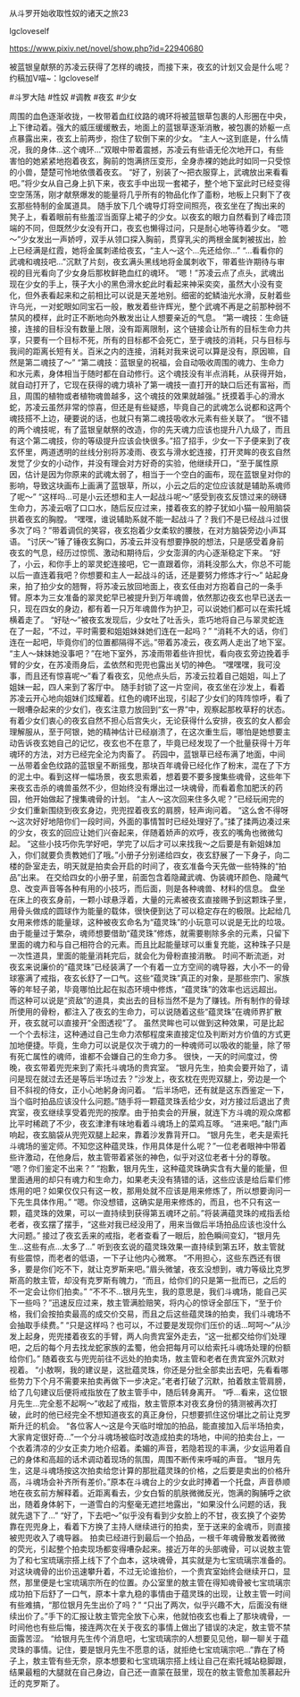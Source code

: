 从斗罗开始收取性奴的诸天之旅23

lgcloveself

https://www.pixiv.net/novel/show.php?id=22940680

被蓝银皇献祭的苏凌云获得了怎样的魂技，而接下来，夜玄的计划又会是什么呢？
约稿加V喵~：lgcloveself

#斗罗大陆
#性奴
#调教
#夜玄
#少女


周围的血色逐渐收拢，一枚带着血红纹路的魂环将被蓝银草包裹的人形圈在中央，上下律动着。强大的威压缓缓散去，地面上的蓝银草逐渐消散，被包裹的娇躯一点点暴露出来，夜玄上前两步，抱住了软倒下来的少女。
“主人～这到底是，什么情况，我的身体…这个魂环…”双眼中带着震撼，苏凌云有些语无伦次地开口，有些害怕的她紧紧地抱着夜玄，胸前的饱满挤压变形，全身赤裸的她此时如同一只受惊的小兽，楚楚可怜地依偎着夜玄。
“好了，别装了～把衣服穿上，武魂放出来看看吧。”将少女从自己身上扒下来，夜玄手中出现一套裙子，整个地下室此时已经变得空空荡荡，刚才献祭爆发的能量将几乎所有的物品化作了齑粉，地板上只剩下了夜玄那些特制的金属道具。
随手放下几个魂导灯将空间照亮，夜玄坐在了掏出来的凳子上，看着眼前有些羞涩当面穿上裙子的少女。以夜玄的眼力自然看到了峰峦顶端的不同，但既然少女没有开口，夜玄也懒得过问，只是耐心地等待着少女。
“嗯～”少女发出一声娇哼，双手从领口探入胸前，贯穿乳尖的两根金属刺被拔出，脸上已经满是红霞，她将金属刺递给夜玄，“主人～这个…先还给你…”
“…看看你的武魂和魂技吧…”沉默了片刻，夜玄满头黑线地将金属刺收下，带着些许期待与审视的目光看向了少女身后那枚鲜艳血红的魂环。
“嗯！”苏凌云点了点头，武魂出现在少女的手上，筷子大小的黑色滑水蛇此时看起来神采奕奕，虽然大小没有变化，但外表看起来和之前相比可以说是天差地别。细密的蛇鳞油光水滑，反射着些许乌光，一对蛇眼如同宝石一般，散发着些许辉光，整个武魂不再是之前那种弱不禁风的模样，此时正不断地向外散发出让人想要亲近的气息。
“第一魂技：生命链接，连接的目标没有数量上限，没有距离限制，这个链接会让所有的目标生命力共享，只要有一个目标不死，所有的目标都不会死亡，至于魂技的消耗，只与目标与我间的距离长短有关。百米之内的连接，消耗对我来说可以算是没有，原因嘛，自然是第二魂技了～”
“第二魂技：蓝银皇的祝福，会自动吸收周围的魂力、生命力和水元素，身体相当于随时都在自动修行。这个魂技没有半点消耗，从获得开始，就自动打开了，它现在获得的魂力填补了第一魂技一直打开的缺口后还有富裕，而且，周围的植物或者植物魂兽越多，这个魂技的效果就越强。”
抚摸着手心的滑水蛇，苏凌云虽然非常的惊喜，但还是有些疑惑，毕竟自己的武魂怎么说都和这两个魂技搭不上边，硬要说的话，也就只有第二魂技吸收水元素有些关联了。
“很不错的两个魂技呢，有了蓝银皇献祭的改造，你的先天魂力应该也提升八九级了，而且有这个第二魂技，你的等级提升应该会快很多。”招了招手，少女一下子便来到了夜玄怀里，两道透明的丝线分别将苏凌雨、夜玄与滑水蛇连接，打开灵眸的夜玄自然发觉了少女的小动作，并没有理会对方好奇的实验，他继续开口，“至于属性原因，估计是因为你原来的武魂太弱了，相当于一个空白的画布，现在蓝银皇对你的影响，导致这块画布上画满了蓝银草，所以，小云之后的定位应该就是辅助系魂师了呢～”
“这样吗…可是小云还想和主人一起战斗呢～”感受到夜玄反馈过来的磅礴生命力，苏凌云咽了口口水，随后反应过来，搂着夜玄的脖子犹如小猫一般用脑袋拱着夜玄的胸膛。
“嘿嘿，谁说辅助系就不能一起战斗了？我们不是已经战斗过很多次了吗？”带着调侃的笑容，夜玄抱着少女柔软的腰肢，在对方脑袋旁边小声耳语。
“讨厌～”锤了锤夜玄胸口，苏凌云并没有想要挣脱的想法，只是感受着身前夜玄的气息，经历过惊慌、激动和期待后，少女澎湃的内心逐渐稳定下来。
“好了，小云，和你手上的翠灵蛇连接吧，它一直跟着你，消耗没那么大，你总不可能以后一直连着我吧？你想要和主人一起战斗的话，还是要努力修炼才行～”
站起身来，拍了拍少女的翘臀，将苏凌云放回地面上，夜玄任由对方抱着自己的一条手臂。原本为三女准备的翠灵蛇早已被提升到万年魂兽，依然那边夜玄也早已送去一只，现在四女的身边，都有着一只万年魂兽作为护卫，可以说她们都可以在索托城横着走了。
“好哒～”被夜玄发现后，少女吐了吐舌头，乖巧地将自己与翠灵蛇连在了一起，“不过，平时需要和姐姐妹妹她们连在一起吗？”
“消耗不大的话，你们连在一起吧，毕竟你们的位置都隔得不远。”带着苏凌云，夜玄两人走出了地下室。
“主人～妹妹她没事吧？”在地下室外，苏凌雨带着些许担忧，看向夜玄旁边挽着手臂的少女，在苏凌雨身后，孟依然和兜兜也露出关切的神色。
“嘿嘿嘿，我可没事，而且还有惊喜呢～”看了看夜玄，见他点头后，苏凌云拉着自己姐姐，叫上了姐妹一起，四人来到了客厅中。
随手封锁了这一片空间，夜玄坐在沙发上，看着苏凌云开心地向姐妹们炫耀着。红色的魂环出现，引起了少女们的阵阵惊呼，看了一眼嘈杂起来的少女们，夜玄注意力放回到“玄一界”中，观察起那枚草籽的状态。
有着少女们衷心的夜玄自然不担心后宫失火，无论获得什么安排，夜玄的女人都会理解服从，至于阿银，她的精神估计已经崩溃了，在这次重生后，哪怕是她想要主动告诉夜玄她自己的记忆，夜玄也不在意了，毕竟已经发现了一个批量获得十万年魂环的方法，对方已经完全沦为肉畜了。
药园中，蓝银草已经布满了地面，中间一丛带着金色纹路的蓝银皇不断摇曳，那块百年魂骨已经化作了粉末，混在了下方的泥土中。看到这样一幅场景，夜玄思索着，想着要不要多搜集些魂骨，这些年下来夜玄击杀的魂兽虽然不少，但始终没有爆出过一块魂骨，而看着愈加肥沃的药园，他开始做起了搜集魂骨的计划。
“主人～这次回来住多久呢？”已经玩闹完的少女们重新围绕到夜玄身边，兜兜捏着夜玄的肩膀，轻声询问着。
“这么舍不得呀～这次好好地陪你们一段时间，外面的事情暂时已经处理好了。”揉了揉两边凑过来的少女，夜玄的回应让她们兴奋起来，伴随着娇声的欢呼，夜玄的嘴角也微微勾起。
“这些小技巧你先学好吧，学完了以后才可以来找我～之后要是有新姐妹加入，你们就要负责教她们了哦。”小册子分别递给四女，夜玄舒展了一下身子，向二楼的卧室走去，明天就是拍卖会开启的时间了，夜玄准备今天先做一些特殊的“拍品”出来。
在交给四女的小册子里，前面包含着隐藏武魂、伪装魂环颜色、隐藏气息、改变声音等各种有用的小技巧，而后面，则是各种魂兽、材料的信息。
盘坐在床上的夜玄身前，一颗小球悬浮着，大量的元素被夜玄直接赐予到这颗珠子里，用骨头做成的圆球作为能量的载体，很快便到达了可以稳定存在的极限。比起给几女用来修炼的能量球，这种被夜玄命名为“蕴灵珠”的小玩意可以说是无比的垃圾。
由于能量过于繁杂，魂师想要借助“蕴灵珠”修炼，就需要剔除多余的元素，只留下里面的魂力和与自己相符合的元素。而且比起能量球可以重复充能，这种珠子只是一次性道具，里面的能量消耗完后，就会化为骨粉直接消散。
时间不断流逝，对夜玄来说廉价的“蕴灵珠”已经装满了一个有着一立方空间的魂导器，大小不一的骨球塞满了戒指，夜玄长舒了一口气。这些“蕴灵珠”真正的对象，是那些宗门、家族等的年轻子弟，毕竟哪怕比起在拟态环境中修炼，“蕴灵珠”的效率也远远超出。
而这种可以说是“资敌”的道具，卖出去的目标当然不是为了赚钱。所有制作的骨球所使用的骨粉，都注入了夜玄的生命力，可以说随着这些“蕴灵珠”在魂师界扩散开，夜玄就可以直接开“全图透视”了。
虽然灵眸也可以做到这种效果，可是比起一个个去标注，这种通过自己生命力浓郁程度来直接定位及判断对方价值的方式更加地便捷。毕竟，生命力可以说是仅次于魂力的一种魂师可以吸收的能量，除了带有死亡属性的魂师，谁都不会嫌自己的生命力多。
很快，一天的时间度过，傍晚，夜玄带着兜兜来到了索托斗魂场的贵宾室。
“银月先生，拍卖会要开始了，请问是现在就过去还是等后半场过去？”沙发上，夜玄枕在兜兜双腿上，旁边是一个目不斜视的侍女，正小心地躬身询问着。
“后半场吧，还有就是这东西鉴定一下，当个临时拍品应该没什么问题。”随手将一颗蕴灵珠丢给少女，对方接过后退出了贵宾室，夜玄继续享受着兜兜的按摩。由于拍卖会的开展，就连下方斗魂的观众席都比平时稀疏了不少，夜玄津津有味地看着斗魂场上的菜鸡互啄。
“进来吧。”敲门声响起，夜玄脑袋从兜兜双腿上起来，靠着沙发靠背开口。
“银月先生，老夫是索托斗魂场的鉴定师。不知您这种蕴灵珠，作用具体是什么呢？”一位老者眼神中带着些许激动，在他身后，敖主管带着紧张的神色，似乎对这位老者十分的尊敬。
“嗯？你们鉴定不出来？”
“抱歉，银月先生，这种蕴灵珠确实含有大量的能量，但里面通用的却只有魂力和生命力，如果老夫没有猜错的话，这些应该是给后辈们修炼用的吧？如果仅仅只有这一枚，那用处就不应该是用来修炼了，所以想要询问一下先生具体作用。”
“嗯。你没想错，这确实是用来修炼的，而且，也不只有这一颗，蕴灵珠的效果，可以一直持续到获得第五魂环之前。”将装满蕴灵珠的戒指丢给老者，夜玄摆了摆手，“这些对我已经没用了，用来当做后半场拍品应该也没什么大问题。”
接过了夜玄丢来的戒指，老者查看了一眼后，脸色瞬间变幻，“银月先生…这些有点…太多了…”
听到夜玄说的蕴灵珠效果一直持续到第五环，敖主管就有些震惊，而老者的低语，一下子让他内心微寒。
“不用担心，这些东西还有很多，要是你们吃不下，就让克罗斯来吧。”眉头微皱，夜玄没想到，魂力等级比克罗斯高的敖主管，却没有克罗斯有魄力，“而且，给你们的只是第一批而已，之后的不一定会让你们拍卖。”
“不不不…银月先生，我的意思是，我们斗魂场，能自己买下一些吗？”迅速反应过来，敖主管满脸赔笑，将内心的惊讶全部压下，“至于价格，我们会按拍卖最高的成交价交易，而且之后这些蕴灵珠的拍卖，我们斗魂场不会抽取手续费。”
“只是这样吗？也可以，不过要是发现你们压价的话…呵呵～”从沙发上起身，兜兜搂着夜玄的手臂，两人向贵宾室外走去，“这一批都交给你们处理吧，之后的每个月去找龙蛇家族的孟蜀，他会把每月可以给索托斗魂场处理的份额给你们。”
随着夜玄与兜兜前往不远处的拍卖场，敖主管和老者在贵宾室外沉默对视着。
“小敖啊，我的建议是，这批蕴灵珠，你还是分批全部卖出去吧，先看看哪些势力下个月不需要来拍卖再做下一步决定。”老者打破了沉默，拍着敖主管肩膀，给了几句建议后便将戒指放在了敖主管手中，随后转身离开。
“呼…看来，这位银月先生…完全惹不起啊～”收起了戒指，敖主管原本对夜玄身份的猜测被再次打破，此时的他已经完全不想知道夜玄的真正身份，只想要抓住这份堪比之前让克罗斯升迁的机会。
“各位客人～这是今天临时增加的拍品，能直接加入后半场拍卖，大家肯定很好奇…”一个分斗魂场被临时改造成拍卖的场地，中间的拍卖台上，一个衣着清凉的少女正卖力地介绍着。柔媚的声音，若隐若现的丰满，少女运用着自己的身体和高超的话术调动着现场的氛围，周围不断传来呼喊的声音。
“银月先生，这是斗魂场按这次拍卖给您计算的那批蕴灵珠的价格，之后要是卖出的价格升高，斗魂场会补齐所有差价。”原本在斗魂台上的少女此时捧着一个托盘，声音恭顺地在夜玄前方解释着。近距离看去，少女白皙的肌肤微微反光，饱满的胸脯呼之欲出，随着身体躬下，一道雪白的沟壑毫无遮拦地露出，“如果没什么问题的话，我就先退下了…”
“好了，下去吧～”似乎没有看到少女脸上的不甘，夜玄换了个姿势靠在兜兜身上，看着下方换了主持人继续进行的拍卖，至于送来的金魂币，则直接被兜兜收入了魂导器。
拍卖已经进行到最后一个拍品，一根千年魂骨散发着微微的荧光，引起整个拍卖现场都变得嘈杂起来。接近万年的头部魂骨，可以说敖主管为了和七宝琉璃宗搭上线下了个血本，这块魂骨，其实就是为七宝琉璃宗准备的。
对这块魂骨的出价迅速攀升着，不过无论谁抬价，一个贵宾室始终会继续开口，显然，那里便是七宝琉璃宗所在的位置。办公室里的敖主管在得知魂骨被七宝琉璃宗成功拍下后舒了一口气，原本十拿九稳的事情由于蕴灵珠的出现，让敖主管一时间有些难搞，“那位银月先生出价了吗？”
“只出了两次，似乎兴趣不大，后面没有继续出价了。”手下的汇报让敖主管完全放下心来，他就怕夜玄也看上了那块魂骨，一时间他也有些后悔，接连两次在关于夜玄的事情上做出了错误的决定，敖主管不禁面露苦涩。
“给银月先生传个消息吧，七宝琉璃宗的人想要见见他，聊一聊关于蕴灵珠的事情。记住，要是银月先生不愿意的话，就拒绝七宝琉璃宗吧…”靠在了椅子上，敖主管有些无奈，原本想要和七宝琉璃宗搭上线让自己在索托城站稳脚跟，结果最粗的大腿就在自己身边，自己还一直蒙在鼓里，现在的敖主管愈加羡慕起升迁的克罗斯了。
